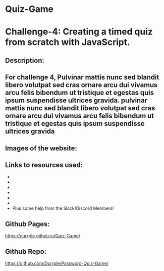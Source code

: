 # Quiz-Game
# Challenge-4: Creating a timed quiz from scratch with JavaScript.
## Description: 
  ## For challenge 4, Pulvinar mattis nunc sed blandit libero volutpat sed cras ornare arcu dui vivamus arcu felis bibendum ut tristique et egestas quis ipsum suspendisse ultrices gravida. pulvinar mattis nunc sed blandit libero volutpat sed cras ornare arcu dui vivamus arcu felis bibendum ut tristique et egestas quis ipsum suspendisse ultrices gravida
  ## Images of the website:

  ## Links to resources used:
- 
- 
- 
- 
- 
- 
- Plus some help from the Slack/Discord Members!

## Github Pages:
https://durrple.github.io/Quiz-Game/

## Github Repo:
https://github.com/Durrple/Password-Quiz-Game/
